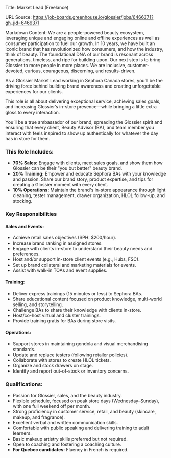 Title: Market Lead (Freelance)

URL Source: https://job-boards.greenhouse.io/glossier/jobs/6466371?gh_jid=6466371

Markdown Content:
We are a people-powered beauty ecosystem, leveraging unique and engaging online and offline experiences as well as consumer participation to fuel our growth. In 10 years, we have built an iconic brand that has revolutionized how consumers, and how the industry, think of beauty. The foundational DNA of our brand is resonant across generations, timeless, and ripe for building upon. Our next step is to bring Glossier to more people in more places. We are inclusive, customer-devoted, curious, courageous, discerning, and results-driven.

As a Glossier Market Lead working in Sephora Canada stores, you’ll be the driving force behind building brand awareness and creating unforgettable experiences for our clients.

This role is all about delivering exceptional service, achieving sales goals, and increasing Glossier’s in-store presence—while bringing a little extra gloss to every interaction.

You’ll be a true ambassador of our brand, spreading the Glossier spirit and ensuring that every client, Beauty Advisor (BA), and team member you interact with feels inspired to show up authentically for whatever the day has in store for them.

### **This Role Includes:**

*   **70% Sales:** Engage with clients, meet sales goals, and show them how Glossier can be their "you but better" beauty brand.
*   **20% Training:** Empower and educate Sephora BAs with your knowledge and passion. Share our brand story, product expertise, and tips for creating a Glossier moment with every client.
*   **10% Operations:** Maintain the brand's in-store appearance through light cleaning, tester management, drawer organization, HLOL follow-up, and stocking.

### **Key Responsibilities**

#### **Sales and Events:**

*   Achieve retail sales objectives (SPH: $200/hour).
*   Increase brand ranking in assigned stores.
*   Engage with clients in-store to understand their beauty needs and preferences.
*   Host and/or support in-store client events (e.g., Hubs, FSC).
*   Set up brand collateral and marketing materials for events.
*   Assist with walk-in TOAs and event supplies.

#### **Training:**

*   Deliver express trainings (15 minutes or less) to Sephora BAs.
*   Share educational content focused on product knowledge, multi-world selling, and storytelling.
*   Challenge BAs to share their knowledge with clients in-store.
*   Host/co-host virtual and cluster trainings.
*   Provide training gratis for BAs during store visits.

#### **Operations:**

*   Support stores in maintaining gondola and visual merchandising standards.
*   Update and replace testers (following retailer policies).
*   Collaborate with stores to create HLOL tickets.
*   Organize and stock drawers on stage.
*   Identify and report out-of-stock or inventory concerns.

### **Qualifications:**

*   Passion for Glossier, sales, and the beauty industry.
*   Flexible schedule, focused on peak store days (Wednesday–Sunday), with one full weekend off per month.
*   Strong proficiency in customer service, retail, and beauty (skincare, makeup, and fragrance).
*   Excellent verbal and written communication skills.
*   Comfortable with public speaking and delivering training to adult learners.
*   Basic makeup artistry skills preferred but not required.
*   Open to coaching and fostering a coaching culture.
*   **For Quebec candidates:** Fluency in French is required.
